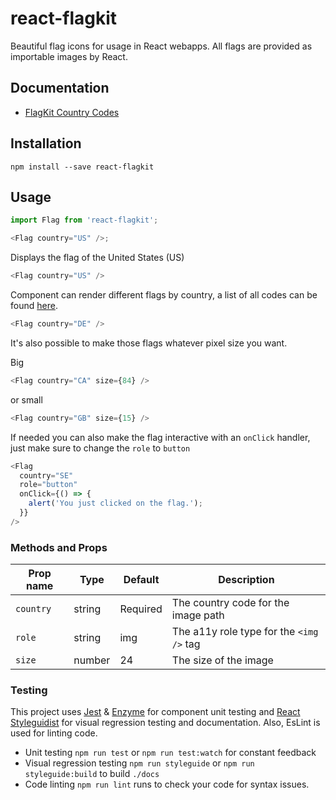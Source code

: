 # react-flagkit

Beautiful flag icons for usage in React webapps. All flags are provided as importable images by React.

## Documentation

- [FlagKit Country Codes][1]

## Installation

```shell
npm install --save react-flagkit
```

## Usage

```js
import Flag from 'react-flagkit';

<Flag country="US" />;
```

Displays the flag of the United States (US)

```js
<Flag country="US" />
```

Component can render different flags by country, a list of all codes can be found [here](https://github.com/madebybowtie/FlagKit/blob/master/Assets/Flags.md).

```js
<Flag country="DE" />
```

It's also possible to make those flags whatever pixel size you want.

Big

```js
<Flag country="CA" size={84} />
```

or small

```js
<Flag country="GB" size={15} />
```

If needed you can also make the flag interactive with an `onClick` handler, just make sure to change the `role` to `button`

```js
<Flag
  country="SE"
  role="button"
  onClick={() => {
    alert('You just clicked on the flag.');
  }}
/>
```

### Methods and Props

| Prop name | Type   | Default  | Description                              |
| --------- | ------ | -------- | ---------------------------------------- |
| `country` | string | Required | The country code for the image path      |
| `role`    | string | img      | The a11y role type for the `<img />` tag |
| `size`    | number | 24       | The size of the image                    |

### Testing

This project uses [Jest][2] & [Enzyme][3] for component unit testing and [React Styleguidist][4] for visual regression testing and documentation. Also, EsLint is used for linting code.

- Unit testing `npm run test` or `npm run test:watch` for constant feedback
- Visual regression testing `npm run styleguide` or `npm run styleguide:build` to build `./docs`
- Code linting `npm run lint` runs to check your code for syntax issues.

[1]: https://github.com/madebybowtie/FlagKit/blob/master/Assets/Flags.md
[2]: https://facebook.github.io/jest/
[3]: http://airbnb.io/enzyme/
[4]: https://react-styleguidist.js.org/
